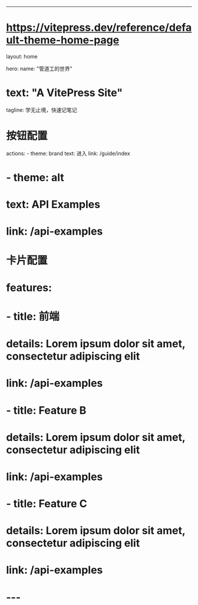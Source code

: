 ---
# https://vitepress.dev/reference/default-theme-home-page
layout: home

hero:
  name: "管道工的世界"
  # text: "A VitePress Site"
  tagline: 学无止境，快速记笔记

  # 按钮配置
  actions:
    - theme: brand
      text: 进入
      link: /guide/index
  #   - theme: alt
  #     text: API Examples
  #     link: /api-examples

# 卡片配置
# features:
#   - title: 前端
#     details: Lorem ipsum dolor sit amet, consectetur adipiscing elit
#     link: /api-examples
#   - title: Feature B
#     details: Lorem ipsum dolor sit amet, consectetur adipiscing elit
#     link: /api-examples
#   - title: Feature C
#     details: Lorem ipsum dolor sit amet, consectetur adipiscing elit
#     link: /api-examples
# ---
